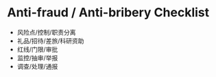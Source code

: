 # Anti-fraud / Anti-bribery Checklist

- 风险点/控制/职责分离
- 礼品/招待/差旅/科研资助
- 红线/门限/审批
- 监控/抽审/举报
- 调查/处理/通报
